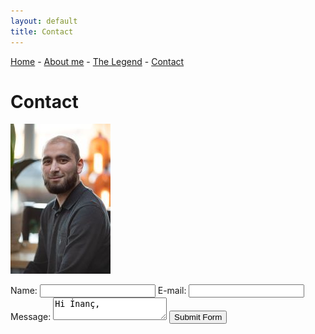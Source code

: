 ```yaml
---
layout: default
title: Contact
---
```


<a href="index">Home</a> -
<a href="about">About me</a> -
<a href="legend">The Legend</a> -
<a href="contact">Contact</a>

# Contact

![Me](assets/images/inanc.jpg)

<form action="https://api.web3forms.com/submit" method="POST">
    <!-- Configure secret access key -->
    <input type="hidden" name="access_key" value="6ea78dc0-f6ec-42fe-a549-dbeeced05d4a">
    <!-- Create a custom subject line -->
    <input type="hidden" name="subject" value="New Submission from Web3Forms, algorismi.nl">
    Name:
    <input type="text" name="name" required>  
    E-mail:
    <input type="email" name="email" required>
    Message:
    <textarea name="message" required>Hi İnanç, 
    </textarea>  
    <button type="submit">Submit Form</button>
</form>
